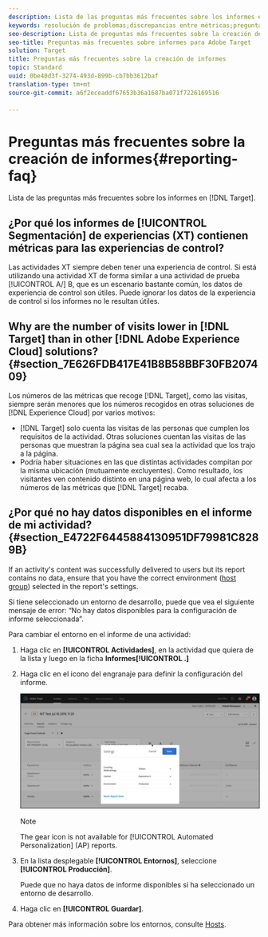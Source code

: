 ```yaml
---
description: Lista de las preguntas más frecuentes sobre los informes en Target.
keywords: resolución de problemas;discrepancias entre métricas;preguntas más frecuentes;informes
seo-description: Lista de preguntas más frecuentes sobre la creación de informes en Adobe Target.
seo-title: Preguntas más frecuentes sobre informes para Adobe Target
solution: Target
title: Preguntas más frecuentes sobre la creación de informes
topic: Standard
uuid: 0be40d3f-3274-493d-899b-cb7bb3612baf
translation-type: tm+mt
source-git-commit: a6f2eceaddf67653b36a1687ba071f7226169516

---
```



# Preguntas más frecuentes sobre la creación de informes{#reporting-faq}

Lista de las preguntas más frecuentes sobre los informes en [!DNL Target].

## ¿Por qué los informes de [!UICONTROL Segmentación] de experiencias (XT) contienen métricas para las experiencias de control?

Las actividades XT siempre deben tener una experiencia de control. Si está utilizando una actividad XT de forma similar a una actividad de prueba [!UICONTROL A/] B, que es un escenario bastante común, los datos de experiencia de control son útiles. Puede ignorar los datos de la experiencia de control si los informes no le resultan útiles.

## Why are the number of visits lower in [!DNL Target] than in other [!DNL Adobe Experience Cloud] solutions? {#section_7E626FDB417E41B8B58BBF30FB207409}

Los números de las métricas que recoge [!DNL Target], como las visitas, siempre serán menores que los números recogidos en otras soluciones de [!DNL Experience Cloud] por varios motivos:

* [!DNL Target] solo cuenta las visitas de las personas que cumplen los requisitos de la actividad. Otras soluciones cuentan las visitas de las personas que muestran la página sea cual sea la actividad que los trajo a la página.
* Podría haber situaciones en las que distintas actividades compitan por la misma ubicación (mutuamente excluyentes). Como resultado, los visitantes ven contenido distinto en una página web, lo cual afecta a los números de las métricas que [!DNL Target] recaba.

## ¿Por qué no hay datos disponibles en el informe de mi actividad?{#section_E4722F6445884130951DF79981C8289B}

If an activity's content was successfully delivered to users but its report contains no data, ensure that you have the correct environment ([host group](/help/administrating-target/hosts.md)) selected in the report's settings.

Si tiene seleccionado un entorno de desarrollo, puede que vea el siguiente mensaje de error: “No hay datos disponibles para la configuración de informe seleccionada”.

Para cambiar el entorno en el informe de una actividad:

1. Haga clic en **[!UICONTROL Actividades]**, en la actividad que quiera de la lista y luego en la ficha **Informes[!UICONTROL .]**
1. Haga clic en el icono del engranaje para definir la configuración del informe.

   ![Cuadro de diálogo Configuración A/B](/help/c-reports/c-report-settings/assets/ab_settings_dialog.png)

   >[!NOTE]
   >
   >The gear icon is not available for [!UICONTROL Automated Personalization] (AP) reports.

1. En la lista desplegable **[!UICONTROL Entornos]**, seleccione **[!UICONTROL Producción]**.

   Puede que no haya datos de informe disponibles si ha seleccionado un entorno de desarrollo.

1. Haga clic en **[!UICONTROL Guardar]**.

Para obtener más información sobre los entornos, consulte [Hosts](../administrating-target/hosts.md#concept_516BB01EBFBD4449AB03940D31AEB66E).
